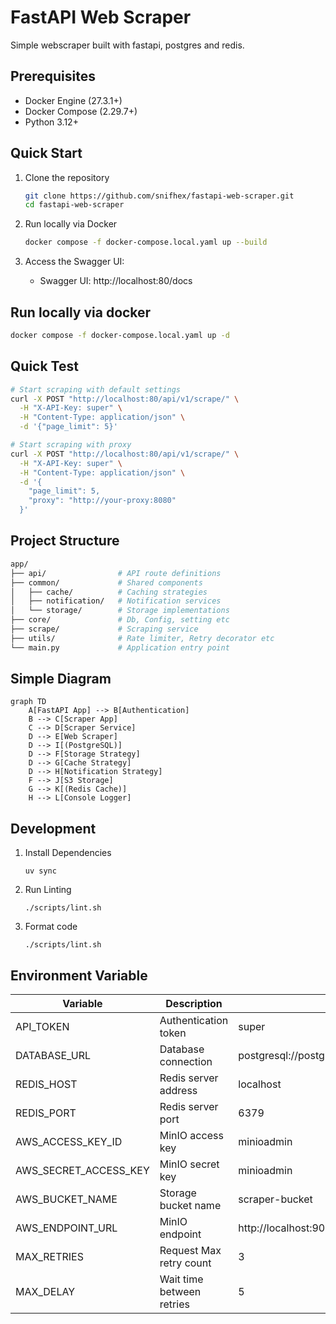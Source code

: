 # FastAPI Web Scraper

Simple webscraper built with fastapi, postgres and redis.

## Prerequisites

- Docker Engine (27.3.1+)
- Docker Compose (2.29.7+)
- Python 3.12+

## Quick Start

1. Clone the repository
   ```bash
   git clone https://github.com/snifhex/fastapi-web-scraper.git
   cd fastapi-web-scraper
   ```

2. Run locally via Docker
   ```bash
   docker compose -f docker-compose.local.yaml up --build
   ```

3. Access the Swagger UI:
   - Swagger UI: http://localhost:80/docs

## Run locally via docker 

  ```bash
  docker compose -f docker-compose.local.yaml up -d
  ```

## Quick Test

```bash
# Start scraping with default settings
curl -X POST "http://localhost:80/api/v1/scrape/" \
  -H "X-API-Key: super" \
  -H "Content-Type: application/json" \
  -d '{"page_limit": 5}'

# Start scraping with proxy
curl -X POST "http://localhost:80/api/v1/scrape/" \
  -H "X-API-Key: super" \
  -H "Content-Type: application/json" \
  -d '{
    "page_limit": 5,
    "proxy": "http://your-proxy:8080"
  }'

```

## Project Structure

```bash
app/
├── api/                # API route definitions
├── common/             # Shared components
│   ├── cache/          # Caching strategies
│   ├── notification/   # Notification services
│   └── storage/        # Storage implementations
├── core/               # Db, Config, setting etc 
├── scrape/             # Scraping service
├── utils/              # Rate limiter, Retry decorator etc
└── main.py             # Application entry point
```

## Simple Diagram
```mermaid
graph TD
    A[FastAPI App] --> B[Authentication]
    B --> C[Scraper App]
    C --> D[Scraper Service]
    D --> E[Web Scraper]
    D --> I[(PostgreSQL)]
    D --> F[Storage Strategy]
    D --> G[Cache Strategy]
    D --> H[Notification Strategy]
    F --> J[S3 Storage]
    G --> K[(Redis Cache)]
    H --> L[Console Logger]
```

## Development

1. Install Dependencies
    ```
    uv sync
    ```
2. Run Linting
    ```
    ./scripts/lint.sh
    ```
3. Format code
    ```
    ./scripts/lint.sh
    ```

## Environment Variable

| Variable | Description | Default | 
|----------|-------------|---------|
| API_TOKEN | Authentication token | super |
| DATABASE_URL | Database connection | postgresql://postgres:password@localhost:5432/scraped |
| REDIS_HOST | Redis server address | localhost |
| REDIS_PORT | Redis server port | 6379 |
| AWS_ACCESS_KEY_ID | MinIO access key | minioadmin |
| AWS_SECRET_ACCESS_KEY | MinIO secret key | minioadmin |
| AWS_BUCKET_NAME | Storage bucket name | scraper-bucket |
| AWS_ENDPOINT_URL | MinIO endpoint | http://localhost:9000 |
| MAX_RETRIES | Request Max retry count | 3 | 
| MAX_DELAY | Wait time between retries | 5 | 
